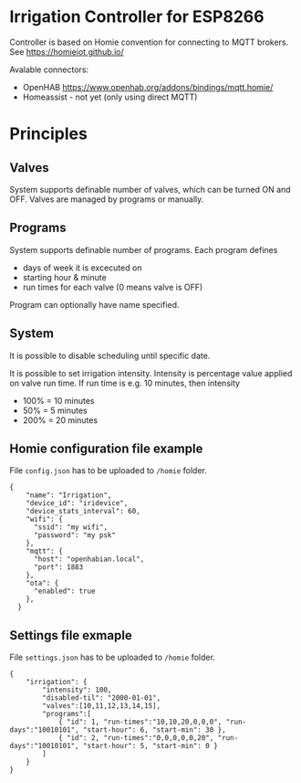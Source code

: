 # Irrigation Controller for ESP8266 

Controller is based on Homie convention for connecting to MQTT brokers.
See https://homieiot.github.io/

Avalable connectors:
* OpenHAB https://www.openhab.org/addons/bindings/mqtt.homie/
* Homeassist - not yet (only using direct MQTT)

# Principles
## Valves
System supports definable number of valves, which can be turned ON and OFF.
Valves are managed by programs or manually.

## Programs
System supports definable number of programs.
Each program defines 
* days of week it is excecuted on
* starting hour & minute
* run times for each valve (0 means valve is OFF)

Program can optionally have name specified.

## System
It is possible to disable scheduling until specific date.

It is possible to set irrigation intensity. Intensity is percentage value applied on valve run time.
If run time is e.g. 10 minutes, then intensity 
* 100% = 10 minutes
* 50% = 5 minutes
* 200% = 20 minutes

## Homie configuration file example
File `config.json` has to be uploaded to `/homie` folder.
```
{
    "name": "Irrigation",
    "device_id": "iridevice",
    "device_stats_interval": 60,
    "wifi": {
      "ssid": "my wifi",
      "password": "my psk"
    },
    "mqtt": {
      "host": "openhabian.local",
      "port": 1883
    },
    "ota": {
      "enabled": true
    },
  }

```
## Settings file exmaple
File `settings.json` has to be uploaded to `/homie` folder.
```
{
    "irrigation": {
        "intensity": 100,
        "disabled-til": "2000-01-01",
        "valves":[10,11,12,13,14,15],
        "programs":[
            { "id": 1, "run-times":"10,10,20,0,0,0", "run-days":"10010101", "start-hour": 6, "start-min": 30 },
            { "id": 2, "run-times":"0,0,0,0,0,20", "run-days":"10010101", "start-hour": 5, "start-min": 0 }
        ]
    }
}
```